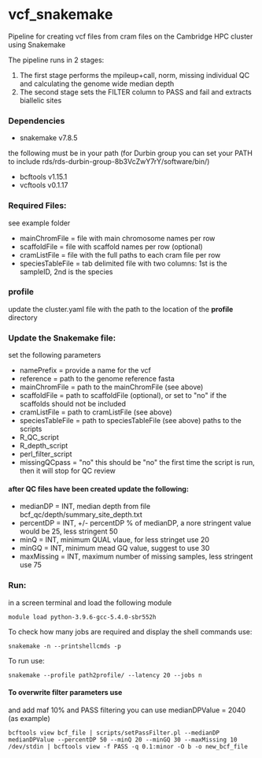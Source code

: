 # vcf_snakemake

Pipeline for creating vcf files from cram files on the Cambridge HPC cluster using Snakemake

The pipeline runs in 2 stages:
1. The first stage performs the mpileup+call, norm, missing individual QC and calculating the genome wide median depth
2. The second stage sets the FILTER column to PASS and fail and extracts biallelic sites


### Dependencies
- snakemake v7.8.5

the following must be in your path (for Durbin group you can set your PATH to include rds/rds-durbin-group-8b3VcZwY7rY/software/bin/)
- bcftools v1.15.1
- vcftools v0.1.17

### Required Files:
see example folder
- mainChromFile = file with main chromosome names per row
- scaffoldFile = file with scaffold names per row (optional)
- cramListFile = file with the full paths to each cram file per row
- speciesTableFile = tab delimited file with two columns: 1st is the sampleID, 2nd is the species

### profile
update the cluster.yaml file with the path to the location of the **profile** directory

### Update the Snakemake file:
set the following parameters
- namePrefix = provide a name for the vcf
- reference = path to the genome reference fasta
- mainChromFile = path to the mainChromFile (see above)
- scaffoldFile = path to scaffoldFile (optional), or set to "no" if the scaffolds should not be included
- cramListFile = path to cramListFile (see above)
- speciesTableFile = path to speciesTableFile (see above)
paths to the scripts
- R_QC_script
- R_depth_script
- perl_filter_script
- missingQCpass = "no" this should be "no" the first time the script is run, then it will stop for QC review


#### after QC files have been created update the following:
- medianDP = INT, median depth from file bcf_qc/depth/summary_site_depth.txt
- percentDP = INT, +/- percentDP % of medianDP, a nore stringent value would be 25, less stringent 50
- minQ = INT, minimum QUAL vlaue, for less stringet use 20
- minGQ = INT, minimum mead GQ value, suggest to use 30
- maxMissing = INT, maximum number of missing samples, less stringent use 75

### Run:
in a screen terminal and load the following module
```
module load python-3.9.6-gcc-5.4.0-sbr552h
```

To check how many jobs are required and display the shell commands use:
 ```
snakemake -n --printshellcmds -p
```

To run use:
```
snakemake --profile path2profile/ --latency 20 --jobs n
```

#### To overwrite filter parameters use
and add maf 10% and PASS filtering you can use
medianDPValue = 2040 (as example)

```
bcftools view bcf_file | scripts/setPassFilter.pl --medianDP medianDPValue --percentDP 50 --minQ 20 --minGQ 30 --maxMissing 10 /dev/stdin | bcftools view -f PASS -q 0.1:minor -O b -o new_bcf_file
```
